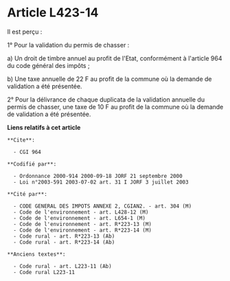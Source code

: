 # Article L423-14

Il est perçu :

1° Pour la validation du permis de chasser :

a) Un droit de timbre annuel au profit de l'Etat, conformément à l'article 964 du code général des impôts ;

b) Une taxe annuelle de 22 F au profit de la commune où la demande de validation a été présentée.

2° Pour la délivrance de chaque duplicata de la validation annuelle du permis de chasser, une taxe de 10 F au profit de la
commune où la demande de validation a été présentée.

**Liens relatifs à cet article**

	**Cite**:

	  - CGI 964

	**Codifié par**:

	  - Ordonnance 2000-914 2000-09-18 JORF 21 septembre 2000
	  - Loi n°2003-591 2003-07-02 art. 31 I JORF 3 juillet 2003

	**Cité par**:

	  - CODE GENERAL DES IMPOTS ANNEXE 2, CGIAN2. - art. 304 (M)
	  - Code de l'environnement - art. L428-12 (M)
	  - Code de l'environnement - art. L654-1 (M)
	  - Code de l'environnement - art. R*223-13 (M)
	  - Code de l'environnement - art. R*223-14 (M)
	  - Code rural - art. R*223-13 (Ab)
	  - Code rural - art. R*223-14 (Ab)

	**Anciens textes**:

	  - Code rural - art. L223-11 (Ab)
	  - Code rural L223-11
